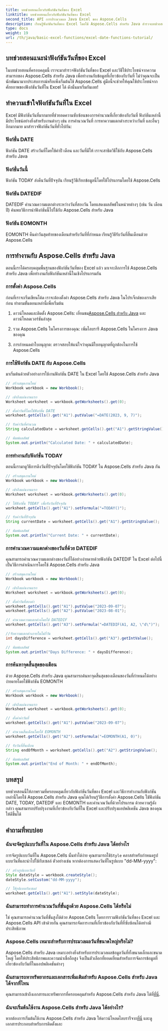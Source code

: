 ```yaml
---
title: บทช่วยสอนเกี่ยวกับฟังก์ชันวันที่ของ Excel
linktitle: บทช่วยสอนเกี่ยวกับฟังก์ชันวันที่ของ Excel
second_title: API การประมวลผล Java Excel ของ Aspose.Cells
description: เรียนรู้ฟังก์ชันวันที่ของ Excel โดยใช้ Aspose.Cells สำหรับ Java สำรวจบทช่วยสอนแบบทีละขั้นตอนพร้อมโค้ดต้นฉบับ
type: docs
weight: 19
url: /th/java/basic-excel-functions/excel-date-functions-tutorial/
---
```


## บทช่วยสอนแนะนำฟังก์ชันวันที่ของ Excel

ในบทช่วยสอนที่ครอบคลุมนี้ เราจะมาสำรวจฟังก์ชันวันที่ของ Excel และวิธีใช้ประโยชน์จากความสามารถของ Aspose.Cells สำหรับ Java เพื่อทำงานกับข้อมูลที่เกี่ยวข้องกับวันที่ ไม่ว่าคุณจะเป็นนักพัฒนามากประสบการณ์หรือเพิ่งเริ่มต้นใช้ Aspose.Cells คู่มือนี้จะช่วยให้คุณใช้ประโยชน์จากศักยภาพของฟังก์ชันวันที่ใน Excel ได้ ดังนั้นมาเริ่มกันเลย!

## ทำความเข้าใจฟังก์ชันวันที่ใน Excel

Excel มีฟังก์ชันวันที่มากมายที่ช่วยลดความซับซ้อนของการคำนวณที่เกี่ยวข้องกับวันที่ ฟังก์ชันเหล่านี้มีประโยชน์อย่างยิ่งสำหรับงานต่างๆ เช่น การคำนวณวันที่ การหาความแตกต่างระหว่างวันที่ และอื่นๆ อีกมากมาย มาสำรวจฟังก์ชันวันที่ทั่วไปกัน:

### ฟังก์ชั่น DATE

ฟังก์ชัน DATE สร้างวันที่โดยใช้ค่าปี เดือน และวันที่มีให้ เราจะสาธิตวิธีใช้กับ Aspose.Cells สำหรับ Java

### ฟังก์ชั่นวันนี้

ฟังก์ชัน TODAY ส่งคืนวันที่ปัจจุบัน เรียนรู้วิธีเรียกข้อมูลนี้โดยใช้โปรแกรมโดยใช้ Aspose.Cells

### ฟังก์ชัน DATEDIF

DATEDIF คำนวณความแตกต่างระหว่างวันที่สองวัน โดยแสดงผลลัพธ์ในหน่วยต่างๆ (เช่น วัน เดือน ปี) ค้นพบวิธีการนำฟังก์ชันนี้ไปใช้กับ Aspose.Cells สำหรับ Java

### ฟังก์ชัน EOMONTH

EOMONTH คืนค่าวันสุดท้ายของเดือนสำหรับวันที่ที่กำหนด เรียนรู้วิธีรับวันที่สิ้นเดือนด้วย Aspose.Cells

## การทำงานกับ Aspose.Cells สำหรับ Java

ตอนนี้เราได้ครอบคลุมพื้นฐานของฟังก์ชันวันที่ของ Excel แล้ว มาเจาะลึกการใช้ Aspose.Cells สำหรับ Java เพื่อทำงานกับฟังก์ชันเหล่านี้ในเชิงโปรแกรมกัน

### การตั้งค่า Aspose.Cells

ก่อนที่เราจะเริ่มเขียนโค้ด เราจะต้องตั้งค่า Aspose.Cells สำหรับ Java ในโปรเจ็กต์ของเราเสียก่อน ทำตามขั้นตอนเหล่านี้เพื่อเริ่มต้น

1. ดาวน์โหลดและติดตั้ง Aspose.Cells: เยี่ยมชม[Aspose.Cells สำหรับ Java](https://releases.aspose.com/cells/java/) และดาวน์โหลดเวอร์ชันล่าสุด

2. รวม Aspose.Cells ในโครงการของคุณ: เพิ่มไลบรารี Aspose.Cells ในโครงการ Java ของคุณ

3. การกำหนดค่าใบอนุญาต: ตรวจสอบให้แน่ใจว่าคุณมีใบอนุญาตที่ถูกต้องในการใช้ Aspose.Cells

### การใช้ฟังก์ชัน DATE กับ Aspose.Cells

มาเริ่มต้นด้วยตัวอย่างการใช้งานฟังก์ชัน DATE ใน Excel โดยใช้ Aspose.Cells สำหรับ Java

```java
// สร้างสมุดงานใหม่
Workbook workbook = new Workbook();

// เข้าถึงแผ่นงานแรก
Worksheet worksheet = workbook.getWorksheets().get(0);

// ตั้งค่าวันที่โดยใช้ฟังก์ชั่น DATE
worksheet.getCells().get("A1").putValue("=DATE(2023, 9, 7)");

// รับค่าวันที่คำนวณ
String calculatedDate = worksheet.getCells().get("A1").getStringValue();

// พิมพ์ผลลัพธ์
System.out.println("Calculated Date: " + calculatedDate);
```

### การทำงานกับฟังก์ชั่น TODAY

ตอนนี้เรามาดูวิธีการดึงวันที่ปัจจุบันโดยใช้ฟังก์ชัน TODAY ใน Aspose.Cells สำหรับ Java กัน

```java
// สร้างสมุดงานใหม่
Workbook workbook = new Workbook();

// เข้าถึงแผ่นงานแรก
Worksheet worksheet = workbook.getWorksheets().get(0);

// ใช้ฟังก์ชั่น TODAY เพื่อรับวันที่ปัจจุบัน
worksheet.getCells().get("A1").setFormula("=TODAY()");

// รับค่าวันที่ปัจจุบัน
String currentDate = worksheet.getCells().get("A1").getStringValue();

// พิมพ์ผลลัพธ์
System.out.println("Current Date: " + currentDate);
```

### การคำนวณความแตกต่างของวันที่ด้วย DATEDIF

คุณสามารถคำนวณความแตกต่างของวันที่ได้อย่างง่ายดายด้วยฟังก์ชัน DATEDIF ใน Excel ต่อไปนี้เป็นวิธีการดำเนินการโดยใช้ Aspose.Cells สำหรับ Java

```java
// สร้างสมุดงานใหม่
Workbook workbook = new Workbook();

// เข้าถึงแผ่นงานแรก
Worksheet worksheet = workbook.getWorksheets().get(0);

// ตั้งค่าวันที่สองค่า
worksheet.getCells().get("A1").putValue("2023-09-07");
worksheet.getCells().get("A2").putValue("2023-08-01");

// คำนวณความแตกต่างโดยใช้ DATEDIF
worksheet.getCells().get("A3").setFormula("=DATEDIF(A1, A2, \"d\")");

//รับความแตกต่างภายในไม่กี่วัน
int daysDifference = worksheet.getCells().get("A3").getIntValue();

// พิมพ์ผลลัพธ์
System.out.println("Days Difference: " + daysDifference);
```

### การค้นหาจุดสิ้นสุดของเดือน

ด้วย Aspose.Cells สำหรับ Java คุณสามารถค้นหาจุดสิ้นสุดของเดือนของวันที่กำหนดได้อย่างง่ายดายโดยใช้ฟังก์ชัน EOMONTH

```java
// สร้างสมุดงานใหม่
Workbook workbook = new Workbook();

// เข้าถึงแผ่นงานแรก
Worksheet worksheet = workbook.getWorksheets().get(0);

// ตั้งค่าค่าวันที่
worksheet.getCells().get("A1").putValue("2023-09-07");

// คำนวณสิ้นเดือนโดยใช้ EOMONTH
worksheet.getCells().get("A2").setFormula("=EOMONTH(A1, 0)");

// รับวันที่สิ้นเดือน
String endOfMonth = worksheet.getCells().get("A2").getStringValue();

// พิมพ์ผลลัพธ์
System.out.println("End of Month: " + endOfMonth);
```

## บทสรุป

บทช่วยสอนนี้ให้ภาพรวมที่ครอบคลุมเกี่ยวกับฟังก์ชันวันที่ของ Excel และวิธีการทำงานกับฟังก์ชันเหล่านี้โดยใช้ Aspose.Cells สำหรับ Java คุณได้เรียนรู้วิธีการตั้งค่า Aspose.Cells ใช้ฟังก์ชัน DATE, TODAY, DATEDIF และ EOMONTH และคำนวณวันที่ด้วยโปรแกรม ด้วยความรู้ดังกล่าว คุณสามารถปรับปรุงงานที่เกี่ยวข้องกับวันที่ใน Excel และปรับปรุงแอปพลิเคชัน Java ของคุณให้ดีขึ้นได้

## คำถามที่พบบ่อย

### ฉันจะจัดรูปแบบวันที่ใน Aspose.Cells สำหรับ Java ได้อย่างไร

 การจัดรูปแบบวันที่ใน Aspose.Cells นั้นทำได้ง่าย คุณสามารถใช้`Style` คลาสสำหรับกำหนดรูปแบบวันที่และนำไปใช้กับเซลล์ ตัวอย่างเช่น หากต้องการแสดงวันที่ในรูปแบบ "dd-MM-yyyy":

```java
// สร้างรูปแบบวันที่
Style dateStyle = workbook.createStyle();
dateStyle.setCustom("dd-MM-yyyy");

// ใช้รูปแบบกับเซลล์
worksheet.getCells().get("A1").setStyle(dateStyle);
```

### ฉันสามารถทำการคำนวณวันที่ขั้นสูงด้วย Aspose.Cells ได้หรือไม่

ใช่ คุณสามารถคำนวณวันที่ขั้นสูงได้ด้วย Aspose.Cells โดยการรวมฟังก์ชันวันที่ของ Excel และ Aspose.Cells API เข้าด้วยกัน คุณสามารถจัดการงานที่เกี่ยวข้องกับวันที่ที่ซับซ้อนได้อย่างมีประสิทธิภาพ

### Aspose.Cells เหมาะสำหรับการประมวลผลวันที่ขนาดใหญ่หรือไม่?

Aspose.Cells สำหรับ Java เหมาะอย่างยิ่งสำหรับการประมวลผลข้อมูลวันที่ทั้งขนาดเล็กและขนาดใหญ่ โดยให้ประสิทธิภาพและความน่าเชื่อถือสูง จึงเป็นตัวเลือกที่ยอดเยี่ยมสำหรับการจัดการข้อมูลที่เกี่ยวข้องกับวันที่ในแอปพลิเคชันต่างๆ

### ฉันสามารถหาทรัพยากรและเอกสารเพิ่มเติมสำหรับ Aspose.Cells สำหรับ Java ได้จากที่ไหน

 คุณสามารถเข้าถึงเอกสารและทรัพยากรที่ครอบคลุมสำหรับ Aspose.Cells สำหรับ Java ได้ที่[ที่นี่](https://reference.aspose.com/cells/java/).

### ฉันจะเริ่มต้นใช้งาน Aspose.Cells สำหรับ Java ได้อย่างไร?

 หากต้องการเริ่มต้นใช้งาน Aspose.Cells สำหรับ Java ให้ดาวน์โหลดไลบรารีจาก[ที่นี่](https://releases.aspose.com/cells/java/) และดูเอกสารประกอบสำหรับการติดตั้งและ